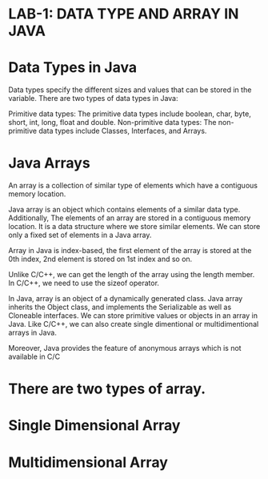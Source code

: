   
  # LAB-1: DATA TYPE AND ARRAY IN JAVA
 
 
  # Data Types in Java          

Data types specify the different sizes and values that can be stored in the variable. There are two types of data types in Java:

Primitive data types: The primitive data types include boolean, char, byte, short, int, long, float and double.
Non-primitive data types: The non-primitive data types include Classes, Interfaces, and Arrays.


   #  Java Arrays
 An array is a collection of similar type of elements which have a contiguous memory location.

Java array is an object which contains elements of a similar data type. Additionally, The elements of an array are stored in a contiguous 
memory location. It is a data structure where we store similar elements. We can store only a fixed set of elements in a Java array.

Array in Java is index-based, the first element of the array is stored at the 0th index, 2nd element is stored on 1st index and so on.

Unlike C/C++, we can get the length of the array using the length member. In C/C++, we need to use the sizeof operator.

 In Java, array is an object of a dynamically generated class. Java array inherits the Object class, and implements the Serializable as 
 well as Cloneable interfaces. We can store primitive values or objects in an array in Java. Like C/C++, we can also create single 
 dimentional or  multidimentional arrays in Java.


Moreover, Java provides the feature of anonymous arrays which is not available in C/C

# There are two types of array.

# Single Dimensional Array
# Multidimensional Array
